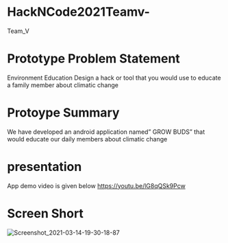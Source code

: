 # HackNCode2021Teamv-
Team_V
# Prototype Problem Statement
Environment Education
Design a hack or tool that you would use to educate a family member about climatic change
# Protoype Summary
We have developed an android application named” GROW BUDS” that would educate our daily members about climatic change
# presentation
App demo video is given below
https://youtu.be/lG8qQSk9Pcw

# Screen Short
![Screenshot_2021-03-14-19-30-18-87](https://user-images.githubusercontent.com/65964102/111071379-db8c6100-84fb-11eb-8348-bb837964d383.jpg)
